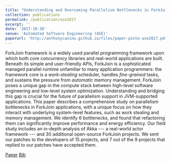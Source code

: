 ```yaml
---
title: "Understanding and Overcoming Parallelism Bottlenecks in ForkJoin Applications"
collection: publications
permalink: /publication/ase2017
excerpt: ''
date: '2017-10-30'
venue: 'Automated Software Engineering (ASE)'
paperurl: 'http://anthonycanino.github.io/files/paper-pinto-ase2017.pdf'
---
```

ForkJoin framework is a widely used parallel programming framework upon which both core concurrency libraries and real-world applications are built. Beneath its simple and user-friendly APIs, ForkJoin is a sophisticated managed parallel runtime unfamiliar to many application programmers: the framework core is a *work-stealing* scheduler, handles *fine-grained* tasks, and sustains the pressure from *automatic* memory management. ForkJoin poses a unique gap in the compute stack between high-level software engineering and low-level system optimization. Understanding and bridging this gap is crucial for the future of parallelism support in JVM-supported applications. This paper describes a comprehensive study on parallelism bottlenecks in ForkJoin applications, with a unique focus on how they interact with underlying system-level features, such as work stealing and memory management. We identify 6 bottlenecks, and found that refactoring them can significantly improve performance and energy efficiency. Our field study includes an in-depth analysis of Akka --- a real-world actor framework --- and 30 additional open-source ForkJoin projects. We sent our patches to the developers of 15 projects, and 7 out of the 9 projects that replied to our patches have accepted them.

[Paper](http://anthonycanino.github.io/files/paper-pinto-ase2017.pdf)
[Bib]()
